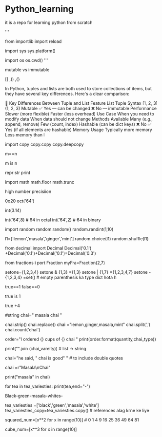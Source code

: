 # Python_learning
it is a repo for learning python from scratch

'''

from importlib import reload

import sys
sys.platform()

import os
os.cwd()
'''

mutable vs immutable

[] ,() ,{}



In Python, tuples and lists are both used to store collections of items, but they have several key differences. Here's a clear comparison:

🔑 Key Differences Between Tuple and List
Feature	List	Tuple
Syntax	[1, 2, 3]	(1, 2, 3)
Mutable	✅ Yes — can be changed	❌ No — immutable
Performance	Slower (more flexible)	Faster (less overhead)
Use Case	When you need to modify data	When data should not change
Methods Available	Many (e.g., append, remove)	Few (count, index)
Hashable (can be dict keys)	❌ No	✅ Yes (if all elements are hashable)
Memory Usage	Typically more memory	Less memory than l


import copy
copy.copy
copy.deepcopy

m==n

m is n

repr
str
print

import math
math.floor
math.trunc

high number precisiion

0o20
oct('64')

int(3.14)

int('64',8)  # 64 in octal
int('64',2) # 64 in binary

import random
random.random()
random.randint(1,10)


l1=['lemon','masala','ginger','mint']
random.choice(l1)
random.shuffle(l1)

from decimal import Decimal
Decimal('0.1') +Decimal('0.1')+Decimal('0.1')=Decimal('0.3')

from fractions i port Fraction
myFra=Fraction(2,7)

setone={1,2,3,4}
setone & {1,3} ={1,3}
setone | {1,7} ={1,2,3,4,7}
setone -{1,2,3,4} =set()  # empty parenthesis ka type dict hota h

true==1
false==0

true is 1

true +4

#string
chai="       masala chai    "

chai.strip()
chai.replace()
chai ="lemon,ginger,masala,mint"
chai.split(',')
chai.count('chai')

order="I ordered {} cups of {} chai "
print(order.format(quantity,chai_type))


print("".join (chai_vareity)) # list -> string

chai="he said, \" chai is good\" "  # to include double quotes


chai =r"Masala\nChai"

print("masala" in chai)

for tea in tea_variesties:
    print(tea,end="-")

Black-green-masala-whites-

tea_variesties =['black','green','masala','white']
tea_variesties_copy=tea_variesties.copy()  # references alag krne ke liye

squared_num=[x**2 for x in range(10)] # 0 1 4 9 16 25 36 49 64 81

cube_num=[x**3 for x in range(10)]
